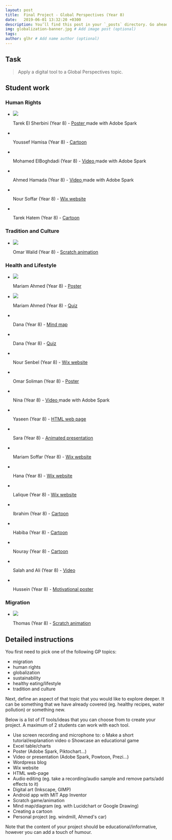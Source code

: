 ```yaml
---
layout: post
title:  Final Project - Global Perspectives (Year 8)
date:   2019-06-01 13:32:20 +0300
description: You’ll find this post in your `_posts` directory. Go ahead and edit it and re-build the site to see your changes. # Add post description (optional)
img: globalization-banner.jpg # Add image post (optional)
tags:
author: glhr # Add name author (optional)
---
```

## Task

> Apply a digital tool to a Global Perspectives topic.

## Student work

### Human Rights

<div class="flexslider">
  <ul class="slides">
    <li>
      <a target="_blank" href="{{site.baseurl}}/assets/img/final-project/tarek-elsherbini.png">
            <img src="{{site.baseurl}}/assets/img/final-project/tarek-elsherbini-thumb.png" />
      </a>
      <p class="flex-caption">Tarek El Sherbini (Year 8) -
      <a target="_blank" href="{{site.baseurl}}/assets/img/final-project/tarek-elsherbini.png">
      Poster 
      </a>
      made with Adobe Spark
      </p>
    </li>
    <li>
      <a target="_blank" href="{{site.baseurl}}/assets/img/final-project/youssef-hamisa.png">
            <img class="lazy" data-src="{{site.baseurl}}/assets/img/final-project/youssef-hamisa.png" />
      </a>
      <p class="flex-caption">Youssef Hamisa (Year 8) -
      <a target="_blank" href="{{site.baseurl}}/assets/img/final-project/youssef-hamisa.png">
      Cartoon
      </a>
      </p>
    </li>
    <li>
      <a target="_blank" href="https://spark.adobe.com/video/Ocs5XiYqEsJzU">
            <img class="lazy" data-src="{{site.baseurl}}/assets/img/final-project/mohamed-elboghdadi.png" />
      </a>
      <p class="flex-caption">Mohamed ElBoghdadi (Year 8) -
      <a target="_blank" href="https://spark.adobe.com/video/Ocs5XiYqEsJzU">
      Video 
      </a>
      made with Adobe Spark
      </p>
    </li>
    <li>
      <a target="_blank" href="https://spark.adobe.com/video/iBDGPztxtOcTY">
            <img class="lazy" data-src="{{site.baseurl}}/assets/img/final-project/ahmed-hamada.png" />
      </a>
      <p class="flex-caption">Ahmed Hamada (Year 8) -
      <a target="_blank" href="https://spark.adobe.com/video/iBDGPztxtOcTY">
      Video 
      </a>
      made with Adobe Spark
      </p>
    </li>
    <li>
      <a target="_blank" href="https://noursofarforsan.wixsite.com/website">
            <img class="lazy" data-src="{{site.baseurl}}/assets/img/final-project/nour-soffar.png" />
      </a>
      <p class="flex-caption">Nour Soffar (Year 8) -
      <a target="_blank" href="https://noursofarforsan.wixsite.com/website">
      Wix website
      </a>
      </p>
    </li>
    <li>
      <a target="_blank" href="{{site.baseurl}}/assets/img/final-project/tarek-hatem.png">
            <img class="lazy" data-src="{{site.baseurl}}/assets/img/final-project/tarek-hatem-thumb.jpg" />
      </a>
      <p class="flex-caption">Tarek Hatem (Year 8) -
      <a target="_blank" href="{{site.baseurl}}/assets/img/final-project/tarek-hatem.png">
      Cartoon
      </a>
      </p>
    </li>
  </ul>
</div>

### Tradition and Culture

<div class="flexslider">
  <ul class="slides">
    <li>
      <a target="_blank" href="https://scratch.mit.edu/projects/313377425/">
            <img src="{{site.baseurl}}/assets/img/final-project/omar-walid.png" />
      </a>
      <p class="flex-caption">Omar Walid (Year 8) -
      <a target="_blank" href="https://scratch.mit.edu/projects/313377425/">
      Scratch animation
      </a>
      </p>
    </li>
  </ul>
</div>

### Health and Lifestyle

<div class="flexslider">
  <ul class="slides">
    <li>
      <a target="_blank" href="{{site.baseurl}}/assets/img/final-project/mariam-ahmed.jfif">
            <img src="{{site.baseurl}}/assets/img/final-project/mariam-ahmed.jfif" />
      </a>
      <p class="flex-caption">Mariam Ahmed (Year 8) -
      <a target="_blank" href="{{site.baseurl}}/assets/img/final-project/mariam-ahmed.jfif">
      Poster 
      </a>
      </p>
    </li>
    <li>
      <a href='https://www.playbuzz.com/item/1d94ed04-7336-4d0f-b2e1-0d3cb14624f9'>
            <img src="{{site.baseurl}}/assets/img/final-project/mariam-quiz.png" />
      </a>
      <p class="flex-caption">Mariam Ahmed (Year 8) -
      <a href='https://www.playbuzz.com/item/1d94ed04-7336-4d0f-b2e1-0d3cb14624f9'>
      Quiz 
      </a>
      </p>
    </li>
    <li>
      <a target="_blank" href="{{site.baseurl}}/assets/img/final-project/dana-mindmap.pdf">
            <img class="lazy" data-src="{{site.baseurl}}/assets/img/final-project/dana-mindmap-thumb.png" />
      </a>
      <p class="flex-caption">Dana (Year 8) -
      <a target="_blank" href="{{site.baseurl}}/assets/img/final-project/dana-mindmap.pdf">
      Mind map 
      </a>
      </p>
    </li>
    <li>
      <a href='https://www.playbuzz.com/item/92e24677-1409-4ad3-ba57-ac248ef37b40'>
            <img class="lazy" data-src="{{site.baseurl}}/assets/img/final-project/dana-quiz.png" />
      </a>
      <p class="flex-caption">Dana (Year 8) -
      <a href='https://www.playbuzz.com/item/92e24677-1409-4ad3-ba57-ac248ef37b40'>
        Quiz
        </a>
      </p>
    </li>
    <li>
      <a target="_blank" href="https://noursenbelforsan.wixsite.com/mysite">
            <img class="lazy" data-src="{{site.baseurl}}/assets/img/final-project/nour-senbel.png" />
      </a>
      <p class="flex-caption">Nour Senbel (Year 8) -
      <a target="_blank" href="https://noursenbelforsan.wixsite.com/mysite">
      Wix website
      </a>
      </p>
    </li>
    <li>
      <a target="_blank" href="{{site.baseurl}}/assets/img/final-project/omar-soliman.png">
            <img class="lazy" data-src="{{site.baseurl}}/assets/img/final-project/omar-soliman-thumb.jpg" />
      </a>
      <p class="flex-caption">Omar Soliman (Year 8) -
      <a target="_blank" href="{{site.baseurl}}/assets/img/final-project/omar-soliman.png">
      Poster
      </a>
      </p>
    </li>
    <li>
      <a target="_blank" href="https://drive.google.com/file/d/1PLND119kPSHeqhPfNURjt5J4jnrEGuOO/view?usp=sharing">
            <img class="lazy" data-src="{{site.baseurl}}/assets/img/final-project/nina.png" />
      </a>
      <p class="flex-caption">Nina (Year 8) -
      <a target="_blank" href="https://drive.google.com/file/d/1PLND119kPSHeqhPfNURjt5J4jnrEGuOO/view?usp=sharing">
      Video
      </a>
        made with Adobe Spark
      </p>
    </li>
    <li>
      <a target="_blank" href="https://thimbleprojects.org/yas12345/688369">
            <img class="lazy" data-src="{{site.baseurl}}/assets/img/final-project/yaseen.png" />
      </a>
      <p class="flex-caption">Yaseen (Year 8) -
      <a target="_blank" href="https://thimbleprojects.org/yas12345/688369">
      HTML web page
      </a>
      </p>
    </li>
    <li>
      <a target="_blank" href="https://www.powtoon.com/c/eWJUyT5qKpr/1/m">
            <img class="lazy" data-src="{{site.baseurl}}/assets/img/final-project/sara.png" />
      </a>
      <p class="flex-caption">Sara (Year 8) -
      <a target="_blank" href="https://www.powtoon.com/c/eWJUyT5qKpr/1/m">
      Animated presentation
      </a>
      </p>
    </li>
    <li>
      <a target="_blank" href="https://mariamsofarforsan.wixsite.com/website">
            <img class="lazy" data-src="{{site.baseurl}}/assets/img/final-project/mariam-soffar.png" />
      </a>
      <p class="flex-caption">Mariam Soffar (Year 8) -
      <a target="_blank" href="https://mariamsofarforsan.wixsite.com/website">
      Wix website
      </a>
      </p>
    </li>
    <li>
      <a target="_blank" href="https://hanadesoukyforsan.wixsite.com/website">
            <img class="lazy" data-src="{{site.baseurl}}/assets/img/final-project/hana.png" />
      </a>
      <p class="flex-caption">Hana (Year 8) -
      <a target="_blank" href="https://hanadesoukyforsan.wixsite.com/website">
      Wix website
      </a>
      </p>
    </li>
    <li>
      <a target="_blank" href="https://laliquehedayat.wixsite.com/website">
            <img class="lazy" data-src="{{site.baseurl}}/assets/img/final-project/lalique.png" />
      </a>
      <p class="flex-caption">Lalique (Year 8) -
      <a target="_blank" href="https://laliquehedayat.wixsite.com/website">
      Wix website
      </a>
      </p>
    </li>
    <li>
      <a target="_blank" href="{{site.baseurl}}/assets/img/final-project/ibrahim.pdf">
            <img class="lazy" data-src="{{site.baseurl}}/assets/img/final-project/ibrahim.png" />
      </a>
      <p class="flex-caption">Ibrahim (Year 8) -
      <a target="_blank" href="{{site.baseurl}}/assets/img/final-project/ibrahim.pdf">
      Cartoon
      </a>
      </p>
    </li>
    <li>
      <a target="_blank" href="https://drive.google.com/file/d/1KZIrUXw0Wz5ZcVMsCkfFw45StnU_678s/view?usp=sharing">
            <img class="lazy" data-src="{{site.baseurl}}/assets/img/final-project/habiba-thumb.png" />
      </a>
      <p class="flex-caption">Habiba (Year 8) -
      <a target="_blank" href="https://drive.google.com/file/d/1KZIrUXw0Wz5ZcVMsCkfFw45StnU_678s/view?usp=sharing">
      Cartoon
      </a>
      </p>
    </li>
    <li>
      <a target="_blank" href="{{site.baseurl}}/assets/img/final-project/nouray.pdf">
            <img class="lazy" data-src="{{site.baseurl}}/assets/img/final-project/nouray-thumb.png" />
      </a>
      <p class="flex-caption">Nouray (Year 8) -
      <a target="_blank" href="{{site.baseurl}}/assets/img/final-project/nouray.pdf">
      Cartoon
      </a>
      </p>
    </li>
    <li>
      <a target="_blank" href="https://drive.google.com/file/d/1pBiXI0B47kNQoN_5kDYG91rALpYbdHBs/view?usp=sharing">
            <img class="lazy" data-src="{{site.baseurl}}/assets/img/final-project/salah.png" />
      </a>
      <p class="flex-caption">Salah and Ali (Year 8) -
      <a target="_blank" href="https://drive.google.com/file/d/1pBiXI0B47kNQoN_5kDYG91rALpYbdHBs/view?usp=sharing">
      Video
      </a>
      </p>
    </li>
    <li>
      <a target="_blank" href="{{site.baseurl}}/assets/img/final-project/hussein-elrayes.png">
            <img class="lazy" data-src="{{site.baseurl}}/assets/img/final-project/hussein-elrayes-thumb.png" />
      </a>
      <p class="flex-caption">Hussein (Year 8) -
      <a target="_blank" href="{{site.baseurl}}/assets/img/final-project/hussein-elrayes.png">
      Motivational poster
      </a>
      </p>
    </li>
  </ul>
</div>

### Migration

<div class="flexslider">
  <ul class="slides">
    <li>
      <a target="_blank" href="https://scratch.mit.edu/projects/313044224/">
            <img src="{{site.baseurl}}/assets/img/final-project/thomas.png" />
      </a>
      <p class="flex-caption">Thomas (Year 8) -
      <a target="_blank" href="https://scratch.mit.edu/projects/313044224/">
      Scratch animation
      </a>
      </p>
    </li>
  </ul>
</div>

## Detailed instructions

You first need to pick one of the following GP topics:
-	migration
-	human rights
-	globalization
-	sustainability
-	healthy eating/lifestyle
-	tradition and culture

Next, define an aspect of that topic that you would like to explore deeper. It can be something that we have already covered (eg. healthy recipes, water pollution) or something new.

Below is a list of IT tools/ideas that you can choose from to create your project. A maximum of 2 students can work with each tool.
-	Use screen recording and microphone to:
o	Make a short tutorial/explanation video
o	Showcase an educational game
-	Excel table/charts
-	Poster (Adobe Spark, Piktochart…) 
-	Video or presentation (Adobe Spark, Powtoon, Prezi…) 
-	Wordpress blog
-	Wix website
-	HTML web-page
-	Audio editing (eg. take a recording/audio sample and remove parts/add effects to it)
-	Digital art (Inkscape, GIMP)
-	Android app with MIT App Inventor
-	Scratch game/animation
-	Mind map/diagram (eg. with Lucidchart or Google Drawing)
-	Creating a cartoon
-	Personal project (eg. windmill, Ahmed's car)

Note that the content of your project should be educational/informative, however you can add a touch of humour. 
